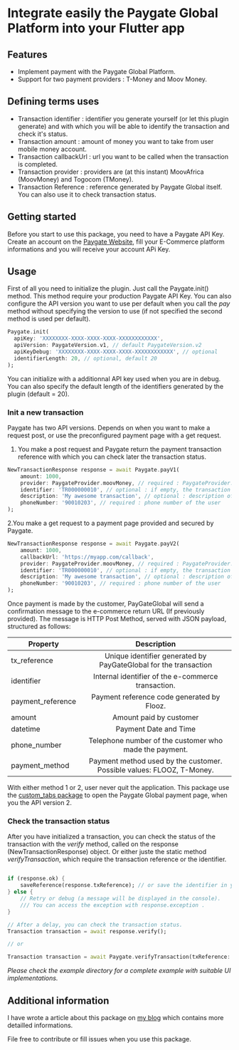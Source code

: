 <!-- 
This README describes the package. If you publish this package to pub.dev,
this README's contents appear on the landing page for your package.

For information about how to write a good package README, see the guide for
[writing package pages](https://dart.dev/guides/libraries/writing-package-pages). 

For general information about developing packages, see the Dart guide for
[creating packages](https://dart.dev/guides/libraries/create-library-packages)
and the Flutter guide for
[developing packages and plugins](https://flutter.dev/developing-packages). 
-->

# Integrate easily the Paygate Global Platform into your Flutter app

<!--<div style="width: 260px; height: 32px; padding: 6px; background: #FFFFFF">
    <img src="https://storage.googleapis.com/cms-storage-bucket/c823e53b3a1a7b0d36a9.png" />
    <img src="https://paygateglobal.com/assets/logo-99cc62bdc693bd28b9f95fee64e71ed3ed266fa4e9dfdb196515f8a7251cc54e.png"/>
    <img src="example/assets/moov_money.png" />
    <img src="example/assets/tmoney.png" />
</div>-->

## Features

- Implement payment with the Paygate Global Platform.
- Support for two payment providers : T-Money and Moov Money.

## Defining terms uses

- Transaction identifier : identifier you generate yourself (or let this plugin generate) and with which you will be able to identify the transaction and check it's status.
- Transaction amount : amount of money you want to take from user mobile money account.
- Transaction callbackUrl : url you want to be called when the transaction is completed.
- Transaction provider : providers are (at this instant) MoovAfrica (MoovMoney) and Togocom (TMoney).
- Transaction Reference : reference generated by Paygate Global itself. You can also use it to check transaction status.

## Getting started

Before you start to use this package, you need to have a Paygate API Key. Create an account on the [Paygate Website](https://paygateglobal.com/), fill your E-Commerce platform informations and you will receive your account APi Key.

## Usage

First of all you need to initialize the plugin. Just call the Paygate.init() method. This method require your production Paygate API Key.
You can also configure the API version you want to use per default when you call the _pay_ method without specifying the version to use (if not specified the second method is used per default).

```dart
Paygate.init(
  apiKey: 'XXXXXXXX-XXXX-XXXX-XXXX-XXXXXXXXXXXX',
  apiVersion: PaygateVersion.v1, // default PaygateVersion.v2
  apiKeyDebug: 'XXXXXXXX-XXXX-XXXX-XXXX-XXXXXXXXXXXX', // optional
  identifierLength: 20, // optional, default 20
);
```

You can initialize with a additionnal API key used when you are in debug.
You can also specify the default length of the identifiers generated by the plugin (default = 20).

### Init a new transaction

Paygate has two API versions. Depends on when you want to make a request post, or use the preconfigured payment page with a get request.

1. You make a post request and Paygate return the payment transaction reference with which you can check later the transaction status.

```dart
NewTransactionResponse response = await Paygate.payV1(
    amount: 1000,
    provider: PaygateProvider.moovMoney, // required : PaygateProvider.moovMoney or PaygateProvider.tMoney
    identifier: 'TR000000010', // optional : if empty, the transaction identifier will be generated by the plugin.
    description: 'My awesome transaction', // optional : description of the transaction
    phoneNumber: '90010203', // required : phone number of the user
);
```

 2.You make a get request to a payment page provided and secured by Paygate.

```dart
NewTransactionResponse response = await Paygate.payV2(
    amount: 1000,
    callbackUrl: 'https://myapp.com/callback',
    provider: PaygateProvider.moovMoney, // required : PaygateProvider.moovMoney or PaygateProvider.tMoney
    identifier: 'TR000000010', // optional : if empty, the transaction identifier will be generated by the plugin.
    description: 'My awesome transaction', // optional : description of the transaction
    phoneNumber: '90010203', // required : phone number of the user
);
```

Once payment is made by the customer, PayGateGlobal will send a confirmation message to the e-commerce return URL (If previously provided).
The message is HTTP Post Method, served with JSON payload, structured as follows:

| Property          |                              Description                              |
| ----------------- | :-------------------------------------------------------------------: |
| tx_reference      |   Unique identifier generated by PayGateGlobal for the transaction   |
| identifier        |          Internal identifier of the e-commerce transaction.          |
| payment_reference |              Payment reference code generated by Flooz.              |
| amount            |                        Amount paid by customer                        |
| datetime          |                         Payment Date and Time                         |
| phone_number      |        Telephone number of the customer who made the payment.        |
| payment_method    | Payment method used by the customer. Possible values: FLOOZ, T-Money. |

With either method 1 or 2, user never quit the application. This package use the [custom_tabs package](https://pub.dev/packages/flutter_custom_tabs) to open the Paygate Global payment page, when you the API version 2.

### Check the transaction status

After you have initialized a transaction, you can check the status of the transaction with the _verify_ method, called on the response (NewTransactionResponse) object. Or either juste the static method _verifyTransaction_, which require the transaction reference or the identifier.

```dart

if (response.ok) {
    saveReference(response.txReference); // or save the identifier in your database saveIdentifier(response.identifier);
} else {
    // Retry or debug (a message will be displayed in the console).
    /// You can access the exception with response.exception .
}

// After a delay, you can check the transaction status.
Transaction transaction = await response.verify(); 

// or 

Transaction transaction = await Paygate.verifyTransaction(txReference: response.txReference); // or Paygate.verifyTransaction(trxIdentifier: response.identifier);
```

_Please check the example directory for a complete example with suitable UI implementations._

## Additional information

I have wrote a article about this package on [my blog](https://blog.theresilient.dev/) which contains more detailled informations.

File free to contribute or fill issues when you use this package.
